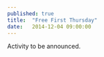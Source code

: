 ```yaml
---
published: true
title:  "Free First Thursday"
date:   2014-12-04 09:00:00
---
```

Activity to be announced.
